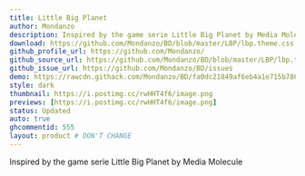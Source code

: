 ```yaml
---
title: Little Big Planet
author: Mondanzo
description: Inspired by the game serie Little Big Planet by Media Molecule
download: https://github.com/Mondanzo/BD/blob/master/LBP/lbp.theme.css
github_profile_url: https://github.com/Mondanzo/
github_source_url: https://github.com/Mondanzo/BD/blob/master/LBP/lbp.theme.css
github_issue_url: https://github.com/Mondanzo/BD/issues
demo: https://rawcdn.githack.com/Mondanzo/BD/fa0dc21849af6eb4a1e715b786ea6d50f05b1c84/LBP/lbp.theme.css
style: dark
thumbnail: https://i.postimg.cc/rwHHT4f6/image.png
previews: [https://i.postimg.cc/rwHHT4f6/image.png]
status: Updated
auto: true
ghcommentid: 555 
layout: product # DON'T CHANGE
---
```

Inspired by the game serie Little Big Planet by Media Molecule